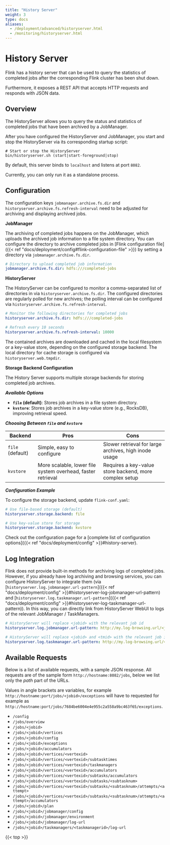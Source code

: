```yaml
---
title: "History Server"
weight: 3
type: docs
aliases:
  - /deployment/advanced/historyserver.html
  - /monitoring/historyserver.html
---
```

<!--
Licensed to the Apache Software Foundation (ASF) under one
or more contributor license agreements.  See the NOTICE file
distributed with this work for additional information
regarding copyright ownership.  The ASF licenses this file
to you under the Apache License, Version 2.0 (the
"License"); you may not use this file except in compliance
with the License.  You may obtain a copy of the License at

  http://www.apache.org/licenses/LICENSE-2.0

Unless required by applicable law or agreed to in writing,
software distributed under the License is distributed on an
"AS IS" BASIS, WITHOUT WARRANTIES OR CONDITIONS OF ANY
KIND, either express or implied.  See the License for the
specific language governing permissions and limitations
under the License.
-->

# History Server

Flink has a history server that can be used to query the statistics of completed jobs after the corresponding Flink cluster has been shut down.

Furthermore, it exposes a REST API that accepts HTTP requests and responds with JSON data.

## Overview

The HistoryServer allows you to query the status and statistics of completed jobs that have been archived by a JobManager.

After you have configured the HistoryServer *and* JobManager, you start and stop the HistoryServer via its corresponding startup script:

```shell
# Start or stop the HistoryServer
bin/historyserver.sh (start|start-foreground|stop)
```

By default, this server binds to `localhost` and listens at port `8082`.

Currently, you can only run it as a standalone process.

## Configuration

The configuration keys `jobmanager.archive.fs.dir` and `historyserver.archive.fs.refresh-interval` need to be adjusted for archiving and displaying archived jobs.

**JobManager**

The archiving of completed jobs happens on the JobManager, which uploads the archived job information to a file system directory. You can configure the directory to archive completed jobs in [Flink configuration file]({{< ref "docs/deployment/config#flink-configuration-file" >}}) by setting a directory via `jobmanager.archive.fs.dir`.

```yaml
# Directory to upload completed job information
jobmanager.archive.fs.dir: hdfs:///completed-jobs
```

**HistoryServer**

The HistoryServer can be configured to monitor a comma-separated list of directories in via `historyserver.archive.fs.dir`. The configured directories are regularly polled for new archives; the polling interval can be configured via `historyserver.archive.fs.refresh-interval`.

```yaml
# Monitor the following directories for completed jobs
historyserver.archive.fs.dir: hdfs:///completed-jobs

# Refresh every 10 seconds
historyserver.archive.fs.refresh-interval: 10000
```

The contained archives are downloaded and cached in the local filesystem or a key-value store, depending on the configured storage backend. The local directory for cache storage is configured via `historyserver.web.tmpdir`.

**Storage Backend Configuration**

The History Server supports multiple storage backends for storing completed job archives.

***Available Options***
- **`file` (default)**: Stores job archives in a file system directory.
- **`kvstore`**: Stores job archives in a key-value store (e.g., RocksDB), improving retrieval speed.

***Choosing Between `file` and `kvstore`***

| Backend  | Pros  | Cons  |
|----------|-----------------------------|------------------------------|
| `file` (default)  | Simple, easy to configure | Slower retrieval for large archives, high inode usage |
| `kvstore`  | More scalable, lower file system overhead, faster retrieval | Requires a key-value store backend, more complex setup |

***Configuration Example***

To configure the storage backend, update `flink-conf.yaml`:

```yaml
# Use file-based storage (default)
historyserver.storage.backend: file

# Use key-value store for storage
historyserver.storage.backend: kvstore

```

Check out the configuration page for a [complete list of configuration options]({{< ref "docs/deployment/config" >}}#history-server).

## Log Integration

Flink does not provide built-in methods for archiving logs of completed jobs.
However, if you already have log archiving and browsing services, you can configure HistoryServer to integrate them
(via [`historyserver.log.jobmanager.url-pattern`]({{< ref "docs/deployment/config" >}}#historyserver-log-jobmanager-url-pattern)
and [`historyserver.log.taskmanager.url-pattern`]({{< ref "docs/deployment/config" >}}#historyserver-log-taskmanager-url-pattern)).
In this way, you can directly link from HistoryServer WebUI to logs of the relevant JobManager / TaskManagers.

```yaml
# HistoryServer will replace <jobid> with the relevant job id
historyserver.log.jobmanager.url-pattern: http://my.log-browsing.url/<jobid>

# HistoryServer will replace <jobid> and <tmid> with the relevant job id and taskmanager id
historyserver.log.taskmanager.url-pattern: http://my.log-browsing.url/<jobid>/<tmid>
```

## Available Requests

Below is a list of available requests, with a sample JSON response. All requests are of the sample form `http://hostname:8082/jobs`, below we list only the *path* part of the URLs.

Values in angle brackets are variables, for example `http://hostname:port/jobs/<jobid>/exceptions` will have to requested for example as `http://hostname:port/jobs/7684be6004e4e955c2a558a9bc463f65/exceptions`.

  - `/config`
  - `/jobs/overview`
  - `/jobs/<jobid>`
  - `/jobs/<jobid>/vertices`
  - `/jobs/<jobid>/config`
  - `/jobs/<jobid>/exceptions`
  - `/jobs/<jobid>/accumulators`
  - `/jobs/<jobid>/vertices/<vertexid>`
  - `/jobs/<jobid>/vertices/<vertexid>/subtasktimes`
  - `/jobs/<jobid>/vertices/<vertexid>/taskmanagers`
  - `/jobs/<jobid>/vertices/<vertexid>/accumulators`
  - `/jobs/<jobid>/vertices/<vertexid>/subtasks/accumulators`
  - `/jobs/<jobid>/vertices/<vertexid>/subtasks/<subtasknum>`
  - `/jobs/<jobid>/vertices/<vertexid>/subtasks/<subtasknum>/attempts/<attempt>`
  - `/jobs/<jobid>/vertices/<vertexid>/subtasks/<subtasknum>/attempts/<attempt>/accumulators`
  - `/jobs/<jobid>/plan`
  - `/jobs/<jobid>/jobmanager/config`
  - `/jobs/<jobid>/jobmanager/environment`
  - `/jobs/<jobid>/jobmanager/log-url`
  - `/jobs/<jobid>/taskmanagers/<taskmanagerid>/log-url`

{{< top >}}
